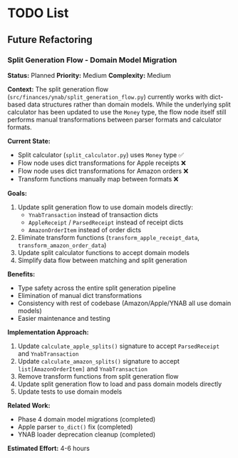 # TODO List

## Future Refactoring

### Split Generation Flow - Domain Model Migration

**Status:** Planned
**Priority:** Medium
**Complexity:** Medium

**Context:**
The split generation flow (`src/finances/ynab/split_generation_flow.py`) currently works with dict-based data structures rather than domain models.
While the underlying split calculator has been updated to use the `Money` type, the flow node itself still performs manual transformations between parser formats and calculator formats.

**Current State:**
- Split calculator (`split_calculator.py`) uses `Money` type ✅
- Flow node uses dict transformations for Apple receipts ❌
- Flow node uses dict transformations for Amazon orders ❌
- Transform functions manually map between formats ❌

**Goals:**
1. Update split generation flow to use domain models directly:
   - `YnabTransaction` instead of transaction dicts
   - `AppleReceipt` / `ParsedReceipt` instead of receipt dicts
   - `AmazonOrderItem` instead of order dicts
2. Eliminate transform functions (`transform_apple_receipt_data`, `transform_amazon_order_data`)
3. Update split calculator functions to accept domain models
4. Simplify data flow between matching and split generation

**Benefits:**
- Type safety across the entire split generation pipeline
- Elimination of manual dict transformations
- Consistency with rest of codebase (Amazon/Apple/YNAB all use domain models)
- Easier maintenance and testing

**Implementation Approach:**
1. Update `calculate_apple_splits()` signature to accept `ParsedReceipt` and `YnabTransaction`
2. Update `calculate_amazon_splits()` signature to accept `list[AmazonOrderItem]` and `YnabTransaction`
3. Remove transform functions from split generation flow
4. Update split generation flow to load and pass domain models directly
5. Update tests to use domain models

**Related Work:**
- Phase 4 domain model migrations (completed)
- Apple parser `to_dict()` fix (completed)
- YNAB loader deprecation cleanup (completed)

**Estimated Effort:** 4-6 hours
